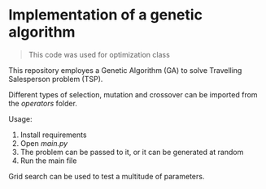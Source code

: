 # Implementation of a genetic algorithm

> This code was used for optimization class

This repository employes a Genetic Algorithm (GA) to solve Travelling Salesperson problem (TSP).

Different types of selection, mutation and crossover can be imported from the _operators_ folder.

Usage:
1. Install requirements
2. Open _main.py_
3. The problem can be passed to it, or it can be generated at random
4. Run the main file

Grid search can be used to test a multitude of parameters.
